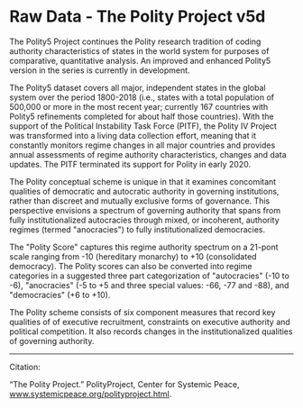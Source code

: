 # Raw Data - The Polity Project v5d

The Polity5 Project continues the Polity research tradition of coding authority characteristics of states in the world system for purposes of comparative, quantitative analysis. An improved and enhanced Polity5 version in the series is currently in development.

The Polity5 dataset covers all major, independent states in the global system over the period 1800-2018 (i.e., states with a total population of 500,000 or more in the most recent year; currently 167 countries with Polity5 refinements completed for about half those countries). With the support of the Political Instability Task Force (PITF), the Polity IV Project was transformed into a living data collection effort, meaning that it constantly monitors regime changes in all major countries and provides annual assessments of regime authority characteristics, changes and data updates. The PITF terminated its support for Polity in early 2020.

The Polity conceptual scheme is unique in that it examines concomitant qualities of democratic and autocratic authority in governing institutions, rather than discreet and mutually exclusive forms of governance. This perspective envisions a spectrum of governing authority that spans from fully institutionalized autocracies through mixed, or incoherent, authority regimes (termed "anocracies") to fully institutionalized democracies.

The "Polity Score" captures this regime authority spectrum on a 21-pont scale ranging from -10 (hereditary monarchy) to +10 (consolidated democracy). The Polity scores can also be converted into regime categories in a suggested three part categorization of "autocracies" (-10 to -6), "anocracies" (-5 to +5 and three special values: -66, -77 and -88), and "democracies" (+6 to +10).

The Polity scheme consists of six component measures that record key qualities of of executive recruitment, constraints on executive authority and political competition. It also records changes in the institutionalized qualities of governing authority.


--------



Citation:

“The Polity Project.” PolityProject, Center for Systemic Peace, www.systemicpeace.org/polityproject.html.
